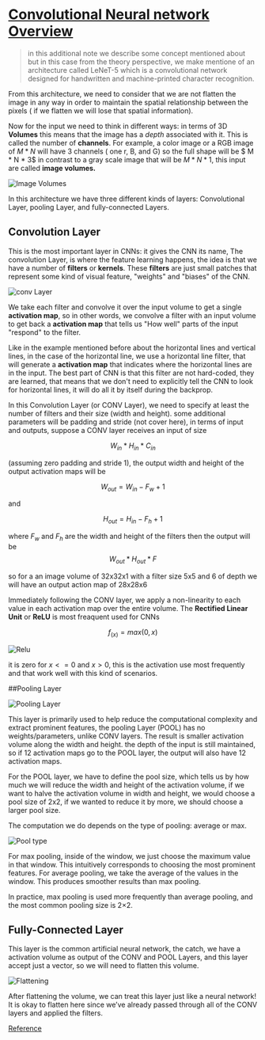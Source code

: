 # [Convolutional Neural network Overview](https://pythonmachinelearning.pro/introduction-to-convolutional-neural-networks-for-vision-tasks/)

> in this additional note we describe some concept mentioned about but in this case from the theory perspective, we make mentione of an architecture called LeNeT-5 which is a convolutional network designed for handwritten and machine-printed character recognition.

From this architecture, we need to consider that we are not flatten the image in any way in order to maintain the spatial relationship between the pixels ( if we flatten we will lose that spatial information).

Now for the input we need to think in different ways: in terms of 3D **Volumes** this means that the image has a *depth* associated with it. This is called the number of  **channels**. For example, a color image or a RGB image of $M * N$ will have 3 channels ( one r, B, and G) so the full shape will be $ M * N * 3$ in contrast to a gray scale image that will be $M * N * 1$, this input are called **image volumes.**

![Image Volumes](images/image_volumes.png)


In this architecture we have three different kinds of layers: Convolutional Layer, pooling Layer, and fully-connected Layers.

## Convolution Layer

This is the most important layer in CNNs: it gives the CNN its name, The convolution Layer, is where the feature learning happens, the idea is that we have a number of **filters** or **kernels**. These **filters** are just small patches that represent some kind of visual feature, "weights" and "biases" of the CNN.

![conv Layer](images/CONV-Layer.png)

We take each filter and convolve it over the input volume to get a single **activation map**, so in other words, we convolve a filter with an input volume to get back a **activation map** that tells us "How well" parts of the input "respond" to the filter.

Like in the example mentioned before about the horizontal lines and vertical lines, in the case of the horizontal line, we use a horizontal line filter, that will generate a **activation map** that indicates where the horizontal lines are in the input. The best part of CNN is that this filter are not hard-coded, they are learned, that means that we don't need to explicitly tell the CNN to look for horizontal lines, it will do all it by itself during the backprop.

In this Convolution Layer (or CONV Layer), we need to specify at least the number of filters and their size (width and height). some additional parameters will be padding and stride (not cover here), in terms of input and outputs, suppose a CONV layer  receives an input of size 

$$
W_{in} * H_{in} * C_{in} 
$$ 

(assuming zero padding and stride 1), the output width and height of the output activation maps will be 

$$ 
W_{out} = W_{in} - F_{w} + 1
$$ 

and 

$$
H_{out} = H_{in} - F_{h} + 1
$$ 

where $F_w$ and $F_h$ are the width and height of the filters then the output will be 
$$
W_{out} * H_{out} * F
$$

so for a an image volume of 32x32x1 with a filter size 5x5 and 6 of depth we will have an output action map of 28x28x6

Immediately following the CONV layer, we apply a non-linearity to each value in each activation map over the entire volume. The **Rectified Linear Unit** or **ReLU** is most freaquent  used for CNNs

$$
f_{(x)} = max(0,x)
$$

![Relu](images/relu.png)

it is zero for $x<=0$ and $x>0$, this is the activation use most frequently and that work well with this kind of scenarios.

##Pooling Layer

![Pooling Layer](images/Pooling_layer.png)

This layer is primarily used to help reduce the computational complexity and extract prominent features, the pooling Layer (POOL) has no weights/parameters, unlike CONV layers. The result is smaller activation volume along the width and height. the depth of the input is still maintained, so if 12 activation maps go to the POOL layer, the output will also have 12 activation maps.

For the POOL layer, we have to define the pool size, which tells us by how much we will reduce the width and height of the activation volume, if we want to halve the activation volume in width and height, we would choose a pool size of 2x2, if we wanted to reduce it by more, we should choose a larger pool size.

The computation we do depends on the type of pooling: average or max.

![Pool type](images/Pooling-Types.png)

For max pooling, inside of the window, we just choose the maximum value in that window. This intuitively corresponds to choosing the most prominent features. For average pooling, we take the average of the values in the window. This produces smoother results than max pooling.

In practice, max pooling is used more frequently than average pooling, and the most common pooling size is 2×2.

## Fully-Connected Layer

This layer is the common artificial neural network, the catch, we have a activation volume as output of the CONV and POOL Layers, and this layer accept just a vector, so we will need to flatten this volume.

![Flattening](images/Flattenin.png) 

After flattening the volume, we can treat this layer just like a neural network! It is okay to flatten here since we’ve already passed through all of the CONV layers and applied the filters.


[Reference](https://pythonmachinelearning.pro/introduction-to-convolutional-neural-networks-for-vision-tasks/)